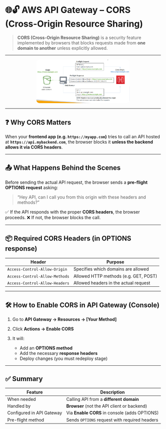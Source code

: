 # 🌐🔓 **AWS API Gateway – CORS (Cross-Origin Resource Sharing)**

> **CORS (Cross-Origin Resource Sharing)** is a security feature implemented by browsers that blocks requests made from **one domain to another** unless explicitly allowed.

---

<div style="text-align: center;">
    <img src="images/agw-cors.png" alt="API Gateway CORS" style="border-radius: 10px; width: 60%;">
</div>

---

## ❓ Why CORS Matters

When your **frontend app (e.g. `https://myapp.com`)** tries to call an API hosted at **`https://api.mybackend.com`**, the browser blocks it **unless the backend allows it via CORS headers**.

---

## 📤 What Happens Behind the Scenes

Before sending the actual API request, the browser sends a **pre-flight OPTIONS request** asking:

> “Hey API, can I call you from this origin with these headers and methods?”

✅ If the API responds with the proper **CORS headers**, the browser proceeds.
❌ If not, the browser blocks the call.

---

## 📦 Required CORS Headers (in OPTIONS response)

| Header                         | Purpose                               |
| ------------------------------ | ------------------------------------- |
| `Access-Control-Allow-Origin`  | Specifies which domains are allowed   |
| `Access-Control-Allow-Methods` | Allowed HTTP methods (e.g. GET, POST) |
| `Access-Control-Allow-Headers` | Allowed headers in the actual request |

---

## 🛠️ How to Enable CORS in API Gateway (Console)

1. Go to **API Gateway → Resources → \[Your Method]**
2. Click **Actions → Enable CORS**
3. It will:

   - Add an **OPTIONS method**
   - Add the necessary **response headers**
   - Deploy changes (you must redeploy stage)

---

## ✅ Summary

| Feature                   | Description                                   |
| ------------------------- | --------------------------------------------- |
| When needed               | Calling API from a **different domain**       |
| Handled by                | **Browser** (not the API client or backend)   |
| Configured in API Gateway | Via **Enable CORS** in console (adds OPTIONS) |
| Pre-flight method         | Sends `OPTIONS` request with required headers |
